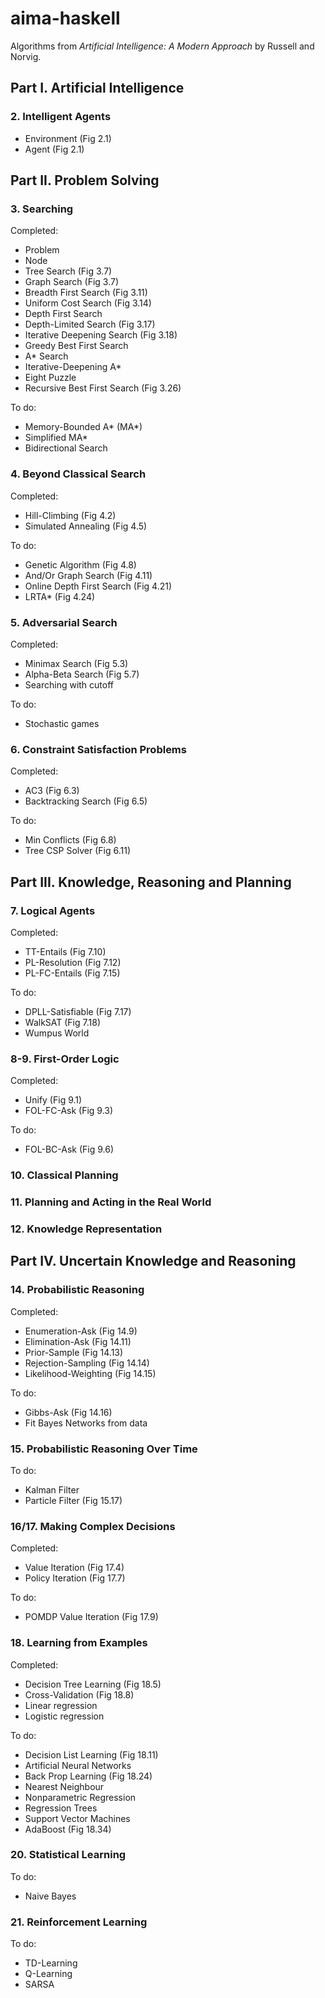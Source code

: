 # aima-haskell

Algorithms from *Artificial Intelligence: A Modern Approach* by Russell and Norvig.

## Part I. Artificial Intelligence

### 2. Intelligent Agents

- Environment (Fig 2.1)
- Agent (Fig 2.1)

## Part II. Problem Solving

### 3. Searching

Completed:

- Problem
- Node
- Tree Search (Fig 3.7)
- Graph Search (Fig 3.7)
- Breadth First Search (Fig 3.11)
- Uniform Cost Search (Fig 3.14)
- Depth First Search
- Depth-Limited Search (Fig 3.17)
- Iterative Deepening Search (Fig 3.18)
- Greedy Best First Search
- A* Search
- Iterative-Deepening A*
- Eight Puzzle
- Recursive Best First Search (Fig 3.26)

To do:

- Memory-Bounded A* (MA*)
- Simplified MA*
- Bidirectional Search

### 4. Beyond Classical Search

Completed:

- Hill-Climbing (Fig 4.2)
- Simulated Annealing (Fig 4.5)

To do:

- Genetic Algorithm (Fig 4.8)
- And/Or Graph Search (Fig 4.11)
- Online Depth First Search (Fig 4.21)
- LRTA* (Fig 4.24)

### 5. Adversarial Search

Completed:

- Minimax Search (Fig 5.3)
- Alpha-Beta Search (Fig 5.7)
- Searching with cutoff

To do:

- Stochastic games

### 6. Constraint Satisfaction Problems

Completed:

- AC3 (Fig 6.3)
- Backtracking Search (Fig 6.5)

To do:

- Min Conflicts (Fig 6.8)
- Tree CSP Solver (Fig 6.11)

## Part III. Knowledge, Reasoning and Planning

### 7. Logical Agents

Completed:

- TT-Entails (Fig 7.10)
- PL-Resolution (Fig 7.12)
- PL-FC-Entails (Fig 7.15)

To do:

- DPLL-Satisfiable (Fig 7.17)
- WalkSAT (Fig 7.18)
- Wumpus World

### 8-9. First-Order Logic

Completed:

- Unify (Fig 9.1)
- FOL-FC-Ask (Fig 9.3)

To do:

- FOL-BC-Ask (Fig 9.6)

### 10. Classical Planning

### 11. Planning and Acting in the Real World

### 12. Knowledge Representation

## Part IV. Uncertain Knowledge and Reasoning

### 14. Probabilistic Reasoning

Completed:

- Enumeration-Ask (Fig 14.9)
- Elimination-Ask (Fig 14.11)
- Prior-Sample (Fig 14.13)
- Rejection-Sampling (Fig 14.14)
- Likelihood-Weighting (Fig 14.15)

To do:

- Gibbs-Ask (Fig 14.16)
- Fit Bayes Networks from data

### 15. Probabilistic Reasoning Over Time

To do:

- Kalman Filter
- Particle Filter (Fig 15.17)

### 16/17. Making Complex Decisions

Completed:

- Value Iteration (Fig 17.4)
- Policy Iteration (Fig 17.7)

To do:

- POMDP Value Iteration (Fig 17.9)

### 18. Learning from Examples

Completed:

- Decision Tree Learning (Fig 18.5)
- Cross-Validation (Fig 18.8)
- Linear regression
- Logistic regression

To do:

- Decision List Learning (Fig 18.11)
- Artificial Neural Networks
- Back Prop Learning (Fig 18.24)
- Nearest Neighbour
- Nonparametric Regression
- Regression Trees
- Support Vector Machines
- AdaBoost (Fig 18.34)

### 20. Statistical Learning

To do:

- Naive Bayes

### 21. Reinforcement Learning

To do:

- TD-Learning
- Q-Learning
- SARSA
